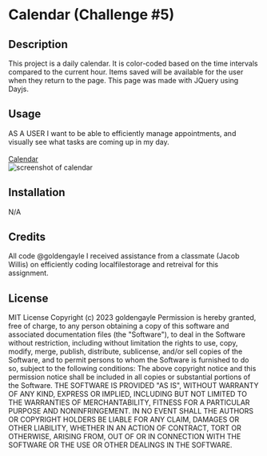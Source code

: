 # Calendar (Challenge #5)

## Description
This project is a daily calendar. It is color-coded based on the time intervals compared to the current hour. Items saved will be available for the user when they return to the page. This page was made with JQuery using Dayjs.

## Usage
AS A USER   I want to be able to efficiently manage appointments, and visually see what tasks are coming up in my day.  
<br><a href="https://goldengayle.github.io/Calendar/"> Calendar</a>
<br><img src="calendar.png" alt="screenshot of calendar">

## Installation
N/A


## Credits
All code  @goldengayle
I received assistance from a classmate (Jacob Willis) on efficiently coding localfilestorage and retreival for this assignment.

## License
MIT License
Copyright (c) 2023 goldengayle
Permission is hereby granted, free of charge, to any person obtaining a copy of this software and associated documentation files (the "Software"), to deal in the Software without restriction, including without limitation the rights to use, copy, modify, merge, publish, distribute, sublicense, and/or sell copies of the Software, and to permit persons to whom the Software is furnished to do so, subject to the following conditions:
The above copyright notice and this permission notice shall be included in all copies or substantial portions of the Software.
THE SOFTWARE IS PROVIDED "AS IS", WITHOUT WARRANTY OF ANY KIND, EXPRESS OR IMPLIED, INCLUDING BUT NOT LIMITED TO THE WARRANTIES OF MERCHANTABILITY, FITNESS FOR A PARTICULAR PURPOSE AND NONINFRINGEMENT. IN NO EVENT SHALL THE AUTHORS OR COPYRIGHT HOLDERS BE LIABLE FOR ANY CLAIM, DAMAGES OR OTHER LIABILITY, WHETHER IN AN ACTION OF CONTRACT, TORT OR OTHERWISE, ARISING FROM, OUT OF OR IN CONNECTION WITH THE SOFTWARE OR THE USE OR OTHER DEALINGS IN THE SOFTWARE.

